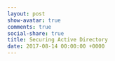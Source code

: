 ```yaml
---
layout: post
show-avatar: true
comments: true
social-share: true
title: Securing Active Directory
date: 2017-08-14 00:00:00 +0000
---
```

